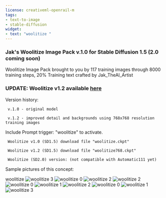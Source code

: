 ```yaml
---
license: creativeml-openrail-m
tags:
- text-to-image
- stable-diffusion
widget:
- text: "woolitize "
---
```

### Jak's Woolitize Image Pack v.1.0 for Stable Diffusion 1.5 (2.0 coming soon)
Woolitize Image Pack brought to you by 117 training images through 8000 training steps, 20% Training text crafted by Jak_TheAI_Artist

### UPDATE: Woolitize v1.2 available [here](https://huggingface.co/plasmo/woolitize-768sd1-5)

Version history:

     v.1.0 - original model

     v.1.2 - improved detail and backgrounds using 768x768 resolution training images

Include Prompt trigger: "woolitize" to activate.

     Woolitize v1.0 (SD1.5) download file "woolitize.ckpt"

     Woolitize v1.2 (SD1.5) download file "woolitize768.ckpt"

     Woolitize (SD2.0) version: (not compatible with Automatic111 yet)


Sample pictures of this concept:

woolitize
    ![woolitize 3](https://huggingface.co/plasmo/woolitize/resolve/main/concept_images/spidey.jpg)
![woolitize 0](https://huggingface.co/plasmo/woolitize/resolve/main/concept_images/goth1.jpg)
    ![woolitize 2](https://huggingface.co/plasmo/woolitize/resolve/main/concept_images/totoro.jpg)
    ![woolitize 2](https://huggingface.co/plasmo/woolitize/resolve/main/concept_images/sam2.jpg)
    ![woolitize 0](https://huggingface.co/plasmo/woolitize/resolve/main/concept_images/lady.jpg)
    ![woolitize 1](https://huggingface.co/plasmo/woolitize/resolve/main/concept_images/pagoda.jpg)
    ![woolitize 2](https://huggingface.co/plasmo/woolitize/resolve/main/concept_images/goth2.jpg)
    ![woolitize 0](https://huggingface.co/plasmo/woolitize/resolve/main/concept_images/yoda.jpg)
    ![woolitize 1](https://huggingface.co/plasmo/woolitize/resolve/main/concept_images/wool.jpg)
    ![woolitize 3](https://huggingface.co/plasmo/woolitize/resolve/main/concept_images/goth4.jpg)
    
